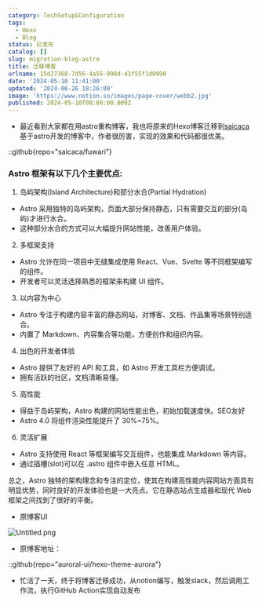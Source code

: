```yaml
---
category: TechSetup&Configuration
tags:
  - Hexo
  - Blog
status: 已发布
catalog: []
slug: migration-blog-astro
title: 迁移博客
urlname: 15d27368-7d56-4a55-998d-41f55f1d0998
date: '2024-05-10 11:41:00'
updated: '2024-06-26 18:26:00'
image: 'https://www.notion.so/images/page-cover/webb2.jpg'
published: 2024-05-10T08:00:00.000Z
---
```

- 最近看到大家都在用astro重构博客，我也将原来的Hexo博客迁移到[saicaca](https://github.com/saicaca/fuwari)基于astro开发的博客中，作者很厉害，实现的效果和代码都很优美。

::github{repo="saicaca/fuwari"}


### Astro 框架有以下几个主要优点:



1. 岛屿架构(Island Architecture)和部分水合(Partial Hydration)
- Astro 采用独特的岛屿架构，页面大部分保持静态，只有需要交互的部分(岛屿)才进行水合。
- 这种部分水合的方式可以大幅提升网站性能，改善用户体验。

2. 多框架支持
- Astro 允许在同一项目中无缝集成使用 React、Vue、Svelte 等不同框架编写的组件。
- 开发者可以灵活选择熟悉的框架来构建 UI 组件。

3. 以内容为中心
- Astro 专注于构建内容丰富的静态网站，对博客、文档、作品集等场景特别适合。
- 内置了 Markdown、内容集合等功能，方便创作和组织内容。

4. 出色的开发者体验
- Astro 提供了友好的 API 和工具，如 Astro 开发工具栏方便调试。
- 拥有活跃的社区，文档清晰易懂。

5. 高性能
- 得益于岛屿架构，Astro 构建的网站性能出色，初始加载速度快。SEO友好
- Astro 4.0 将组件渲染性能提升了 30%~75%。

6. 灵活扩展
- Astro 支持使用 React 等框架编写交互组件，也能集成 Markdown 等内容。
- 通过插槽(slot)可以在 .astro 组件中嵌入任意 HTML。

总之，Astro 独特的架构理念和专注的定位，使其在构建高性能内容网站方面具有明显优势，同时良好的开发体验也是一大亮点。它在静态站点生成器和现代 Web 框架之间找到了很好的平衡。

- 原博客UI

![Untitled.png](https://prod-files-secure.s3.us-west-2.amazonaws.com/5d24fe63-e567-4804-86f9-9fdc62e13082/3d59c350-432a-4fb6-a08f-0638fef2026e/Untitled.png?X-Amz-Algorithm=AWS4-HMAC-SHA256&X-Amz-Content-Sha256=UNSIGNED-PAYLOAD&X-Amz-Credential=ASIAZI2LB4666X7DSJIB%2F20250223%2Fus-west-2%2Fs3%2Faws4_request&X-Amz-Date=20250223T213246Z&X-Amz-Expires=3600&X-Amz-Security-Token=IQoJb3JpZ2luX2VjEOD%2F%2F%2F%2F%2F%2F%2F%2F%2F%2FwEaCXVzLXdlc3QtMiJHMEUCIQD0zO3GoGuxJhiMFEiHOX3T7KF8ArTVr8A5M%2BhlFuxNVgIgK7%2Bkegb7vltMhZ8tWjE9YaL7PL4zivM9lH9%2B%2FftuTMsq%2FwMIGRAAGgw2Mzc0MjMxODM4MDUiDGoocxJxuJ306o9OTCrcA5EUuVYhhCUaxBQScYmQzWr7laBqWKOwgabDnm5jNpbEzOcmWn3bjPxP0YGQlTW0si0HmYwovAktNEC%2F1LyIVXCLgZpQvRwb9ZBZ6%2FGg%2FpfPQMA71pyQNU2R2kB468r7YpY5apx4dlPYrNq0CjtGKkE%2BoLBixVmaGYw2fYyH4jRRkGe0hCUo2V%2FB1YrX69yWGRQzrTnNWN5G%2BmmL5yn3NXjunWVUs8mnxY4417aDCSN5lg%2FSxzHp05%2FISQjHAlHMRmnq2huuX0JuRzP9nBBuxYwu%2B1FiipK%2B0aTe8AN5qyfVGxlTNY4f%2B5BLleXQ3wI8Uo%2FRWQ4JbmyC5IASL2zir%2FGVjDzE9ZY23QkaT7jvsYb33xwozopTipoag4e7aprV38d03YtkEo%2Bh0GMPsT6JiR077jKS7cGQVeM9%2FQachE3u9BTgVRlCAWQa5D3Y82WgTNOvsodlkw1qrG0e7CSMuoynSdrzuQDp6WO0aOthSlF30Em4mDw0I0u%2F%2B1msKN23BG3KgvHm5UVFZBYRfeqBEYC7%2BIrBEruxCF%2BHDv%2FtvLd14IAJz2G%2BKhT3OclrGd4Yfu%2FI4vfOjnV73lyrdfg61xO9H4uoZDsEN%2FM5dtYHaaD6v4QMTvsaO4wGavi8MLCR7b0GOqUBUSBGstCnQADWbitSumFOGfPf9VqOBDNQruRxlBxABkYH%2FIUBtvUkw%2BuPTki2qIWX9HgRn3vakjDcjPeXFTqgO%2F5vOHDEiXRAkAhNrZc2dWWlx3Oq7%2FQdbOOMxRFfLvn5DA%2B7BIW9%2Bp2ryBP%2FXtn9RLPWSgqHmGhZNZIqsyvGaGGjUBXYM%2FoLVjo5CK%2FfKzTHyPMW8CxWAuhN6XCQhg%2FvKoace3q2&X-Amz-Signature=ef9dc605740ec8f2fbb96821732ff34294862dd8e69ec7e642fea421a80e5311&X-Amz-SignedHeaders=host&x-id=GetObject)

- 原博客地址：

::github{repo="auroral-ui/hexo-theme-aurora"}

- 忙活了一天，终于将博客迁移成功，从notion编写，触发slack，然后调用工作流，执行GitHub Action实现自动发布
